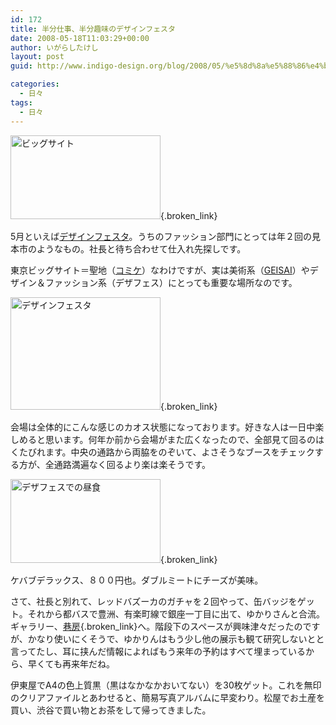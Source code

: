```yaml
---
id: 172
title: 半分仕事、半分趣味のデザインフェスタ
date: 2008-05-18T11:03:29+00:00
author: いがらしたけし
layout: post
guid: http://www.indigo-design.org/blog/2008/05/%e5%8d%8a%e5%88%86%e4%bb%95%e4%ba%8b%e3%80%81%e5%8d%8a%e5%88%86%e8%b6%a3%e5%91%b3%e3%81%ae%e3%83%87%e3%82%b6%e3%82%a4%e3%83%b3%e3%83%95%e3%82%a7%e3%82%b9%e3%82%bf/

categories:
  - 日々
tags:
  - 日々
---
```

[<img src="http://art3.photozou.jp/pub/767/120767/photo/9706579.jpg" alt="ビッグサイト" width="240" height="134" />](http://photozou.jp/photo/show/120767/9706579){.broken_link} 

5月といえば[デザインフェスタ](http://www.designfesta.com/)。うちのファッション部門にとっては年２回の見本市のようなもの。社長と待ち合わせて仕入れ先探しです。

東京ビッグサイト＝聖地（[コミケ](http://www.comiket.co.jp/)）なわけですが、実は美術系（[GEISAI](http://www.geisai.net/)）やデザイン＆ファッション系（デザフェス）にとっても重要な場所なのです。

[<img src="http://art1.photozou.jp/pub/767/120767/photo/9706573.jpg" alt="デザインフェスタ" width="240" height="180" />](http://photozou.jp/photo/show/120767/9706573){.broken_link} 

会場は全体的にこんな感じのカオス状態になっております。好きな人は一日中楽しめると思います。何年か前から会場がまた広くなったので、全部見て回るのはくたびれます。中央の通路から両脇をのぞいて、よさそうなブースをチェックする方が、全通路満遍なく回るより楽は楽そうです。

[<img src="http://art6.photozou.jp/pub/767/120767/photo/9706570.jpg" alt="デザフェスでの昼食" width="240" height="134" />](http://photozou.jp/photo/show/120767/9706570){.broken_link} 

ケバブデラックス、８００円也。ダブルミートにチーズが美味。

さて、社長と別れて、レッドバズーカのガチャを２回やって、缶バッジをゲット。それから都バスで豊洲、有楽町線で銀座一丁目に出て、ゆかりさんと合流。ギャラリー、[巷房](http://www.spinn-aker.co.jp/kobo.htm){.broken_link}へ。階段下のスペースが興味津々だったのですが、かなり使いにくそうで、ゆかりんはもう少し他の展示も観て研究しないとと言ってたし、耳に挟んだ情報によればもう来年の予約はすべて埋まっているから、早くても再来年だね。

伊東屋でA4の色上質黒（黒はなかなかおいてない）を30枚ゲット。これを無印のクリアファイルとあわせると、簡易写真アルバムに早変わり。松屋でお土産を買い、渋谷で買い物とお茶をして帰ってきました。
